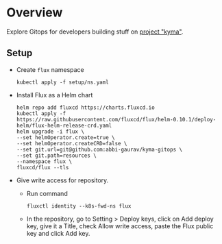 # Overview

Explore Gitops for developers building stuff on [project "kyma"](https://kyma-project.io).

## Setup

* Create `flux` namespace

    ```shell
    kubectl apply -f setup/ns.yaml
    ```

* Install Flux as a Helm chart

    ```shell
    helm repo add fluxcd https://charts.fluxcd.io
    kubectl apply -f https://raw.githubusercontent.com/fluxcd/flux/helm-0.10.1/deploy-helm/flux-helm-release-crd.yaml
    helm upgrade -i flux \
    --set helmOperator.create=true \
    --set helmOperator.createCRD=false \
    --set git.url=git@github.com:abbi-gaurav/kyma-gitops \
    --set git.path=resources \
    --namespace flux \
    fluxcd/flux --tls
    ```

* Give write access for repository.

  * Run command
  
    ```shell
    fluxctl identity --k8s-fwd-ns flux
    ```
  
  * In the repository, go to Setting > Deploy keys, click on Add deploy key, give it a Title, check Allow write access, paste the Flux public key and click Add key.
